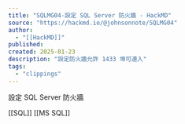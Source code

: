 ```yaml
---
title: "SQLMG04-設定 SQL Server 防火牆 - HackMD"
source: "https://hackmd.io/@johnsonnote/SQLMG04"
author:
  - "[[HackMD]]"
published:
created: 2025-01-23
description: "設定防火牆允許 1433 埠可連入"
tags:
  - "clippings"
---
```

設定 SQL Server 防火牆

[[SQL]]
[[MS SQL]]
